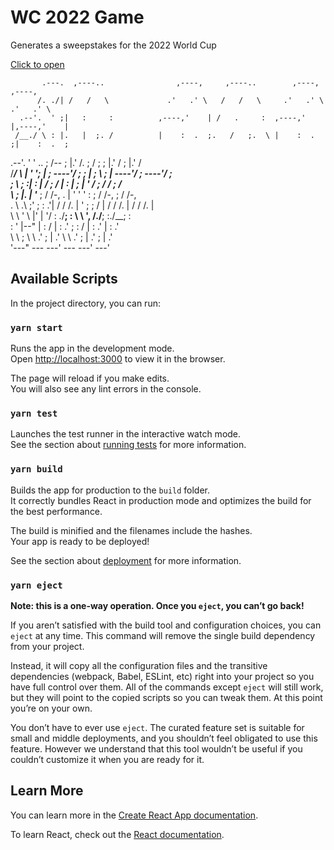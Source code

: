 # WC 2022 Game

Generates a sweepstakes for the 2022 World Cup

[Click to open](https://tom-lohan.github.io/wc-game)


<!-- begin snippet: js hide: false console: true babel: false -->

<!-- language: lang-none -->                                                                                        
                                                                                        
           .---.  ,----..                ,----,     ,----..        ,----,      ,----,   
          /. ./| /   /   \             .'   .' \   /   /   \     .'   .' \   .'   .' \  
      .--'.  ' ;|   :     :          ,----,'    | /   .     :  ,----,'    |,----,'    | 
     /__./ \ : |.   |  ;. /          |    :  .  ;.   /   ;.  \ |    :  .  ;|    :  .  ; 
 .--'.  '   \' ..   ; /--            ;    |.'  /.   ;   /    ; ;    |.'  / ;    |.'  /  
/___/ \ |    ' ';   | ;               ----'/  ; ;   |  ; \ ; |  ----'/  ;   ----'/  ;   
;   \  \;      :|   : |                /  ;  /  |   :  | ; | '   /  ;  /     /  ;  /    
 \   ;         |.   | '___            ;  /  /-, .   |  ' ' ' :  ;  /  /-,   ;  /  /-,   
  .   \    .\  ;'   ; : .'|          /  /  /. | '   ;  \; /  | /  /  /. |  /  /  /. |   
   \   \   ' \ |'   | '/  :        ./__;      :  \   \  ',  /./__;      :./__;      :   
    :   '  |--" |   :    /         |   :    .'    ;   :    / |   :    .' |   :    .'    
     \   \ ;     \   \ .'          ;   | .'        \   \ .'  ;   | .'    ;   | .'       
      '---"        ---              ---'             ---      ---'        ---'          
                                                                                        

<!-- end snippet -->


## Available Scripts

In the project directory, you can run:

### `yarn start`

Runs the app in the development mode.\
Open [http://localhost:3000](http://localhost:3000) to view it in the browser.

The page will reload if you make edits.\
You will also see any lint errors in the console.

### `yarn test`

Launches the test runner in the interactive watch mode.\
See the section about [running tests](https://facebook.github.io/create-react-app/docs/running-tests) for more information.

### `yarn build`

Builds the app for production to the `build` folder.\
It correctly bundles React in production mode and optimizes the build for the best performance.

The build is minified and the filenames include the hashes.\
Your app is ready to be deployed!

See the section about [deployment](https://facebook.github.io/create-react-app/docs/deployment) for more information.

### `yarn eject`

**Note: this is a one-way operation. Once you `eject`, you can’t go back!**

If you aren’t satisfied with the build tool and configuration choices, you can `eject` at any time. This command will remove the single build dependency from your project.

Instead, it will copy all the configuration files and the transitive dependencies (webpack, Babel, ESLint, etc) right into your project so you have full control over them. All of the commands except `eject` will still work, but they will point to the copied scripts so you can tweak them. At this point you’re on your own.

You don’t have to ever use `eject`. The curated feature set is suitable for small and middle deployments, and you shouldn’t feel obligated to use this feature. However we understand that this tool wouldn’t be useful if you couldn’t customize it when you are ready for it.

## Learn More

You can learn more in the [Create React App documentation](https://facebook.github.io/create-react-app/docs/getting-started).

To learn React, check out the [React documentation](https://reactjs.org/).
